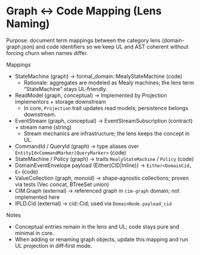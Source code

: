 # Graph ↔ Code Mapping (Lens Naming)

Purpose: document term mappings between the category lens (domain-graph.json) and code identifiers so we keep UL and AST coherent without forcing churn when names differ.

Mappings
- StateMachine (graph) → formal_domain::MealyStateMachine (code)
  - Rationale: aggregates are modeled as Mealy machines; the lens term “StateMachine” stays UL‑friendly.
- ReadModel (graph, conceptual) → Implemented by Projection implementors + storage downstream
  - In core, `Projection` trait updates read models; persistence belongs downstream.
- EventStream (graph, conceptual) → EventStreamSubscription (contract) + stream name (string)
  - Stream mechanics are infrastructure; the lens keeps the concept in UL.
- CommandId / QueryId (graph) → type aliases over `EntityId<CommandMarker|QueryMarker>` (code)
- StateMachine / Policy (graph) → traits `MealyStateMachine` / `Policy` (code)
- DomainEventEnvelope payload (Either(CID|Inline)) → `Either<DomainCid, E>` (code)
- ValueCollection (graph, monoid) → shape‑agnostic collections; proven via tests (Vec concat, BTreeSet union)
- CIM.Graph (external) → referenced graph in `cim-graph` domain; not implemented here
- IPLD.Cid (external) → cid::Cid; used via `DomainNode.payload_cid`

Notes
- Conceptual entries remain in the lens and UL; code stays pure and minimal in core.
- When adding or renaming graph objects, update this mapping and run UL projection in diff‑first mode.

